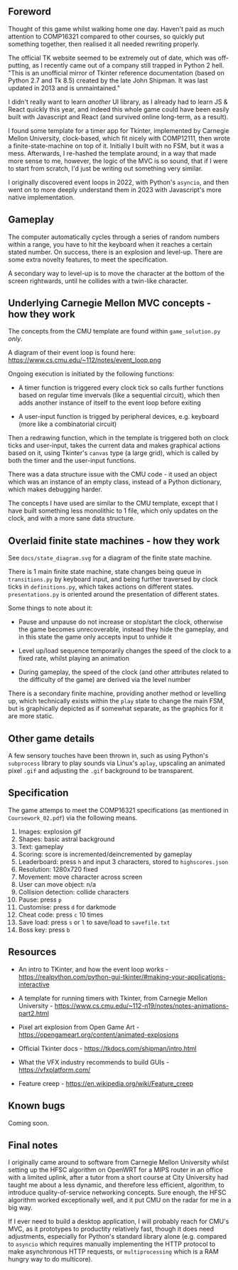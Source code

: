 
##  Foreword

Thought of this game whilst walking home one day. Haven't paid as much
attention to COMP16321 compared to other courses, so quickly put
something together, then realised it all needed rewriting properly.

The official TK website seemed to be extremely out of date, which was
off-putting, as I recently came out of a company still trapped in
Python 2 hell. "This is an unofficial mirror of Tkinter reference
documentation (based on Python 2.7 and Tk 8.5) created by the late
John Shipman.  It was last updated in 2013 and is unmaintained."

I didn't really want to learn *another* UI library, as I already had
to learn JS & React quickly this year, and indeed this whole game
could have been easily built with Javascript and React (and survived
online long-term, as a result).

I found some template for a timer app for Tkinter, implemented by
Carnegie Mellon University, clock-based, which fit nicely with
COMP12111, then wrote a finite-state-machine on top of it. Initially I
built with no FSM, but it was a mess. Afterwards, I re-hashed the
template around, in a way that made more sense to me, however, the
logic of the MVC is so sound, that if I were to start from scratch,
I'd just be writing out something very similar.

I originally discovered event loops in 2022, with Python's `asyncio`,
and then went on to more deeply understand them in 2023 with
Javascript's more native implementation.


##  Gameplay

The computer automatically cycles through a series of random numbers
within a range, you have to hit the keyboard when it reaches a certain
stated number. On success, there is an explosion and level-up. There
are some extra novelty features, to meet the specification.

A secondary way to level-up is to move the character at the bottom of
the screen rightwards, until he collides with a twin-like character.


##  Underlying Carnegie Mellon MVC concepts - how they work

The concepts from the CMU template are found within `game_solution.py`
*only*.

A diagram of their event loop is found here:
https://www.cs.cmu.edu/~112/notes/event_loop.png

Ongoing execution is initiated by the following functions:

- A timer function is triggered every clock tick so calls further
  functions based on regular time invervals (like a sequential
  circuit), which then adds another instance of itself to the event
  loop before exiting

- A user-input function is trigged by peripheral devices,
  e.g. keyboard (more like a combinatorial circuit)

Then a redrawing function, which in the template is triggered both on
clock ticks and user-input, takes the current data and makes graphical
actions based on it, using Tkinter's `canvas` type (a large grid),
which is called by both the timer and the user-input functions.

There was a data structure issue with the CMU code - it used an object
which was an instance of an empty class, instead of a Python
dictionary, which makes debugging harder.

The concepts I have used are similar to the CMU template, except that
I have built something less monolithic to 1 file, which only updates
on the clock, and with a more sane data structure.

##  Overlaid finite state machines - how they work

See `docs/state_diagram.svg` for a diagram of the finite state machine.

There is 1 main finite state machine, state changes being queue in
`transitions.py` by keyboard input, and being further traversed by
clock ticks in `definitions.py`, which takes actions on different
states. `presentations.py` is oriented around the presentation of
different states.

Some things to note about it:

- Pause and unpause do not increase or stop/start the clock, otherwise
  the game becomes unrecoverable, instead they hide the gameplay, and
  in this state the game only accepts input to unhide it

- Level up/load sequence temporarily changes the speed of the clock to
  a fixed rate, whilst playing an animation

- During gameplay, the speed of the clock (and other attributes
  related to the difficulty of the game) are derived via the level
  number

There is a secondary finite machine, providing another method or
levelling up, which technically exists within the `play` state to
change the main FSM, but is graphically depicted as if somewhat
separate, as the graphics for it are more static.


##  Other game details

A few sensory touches have been thrown in, such as using Python's
`subprocess` library to play sounds via Linux's `aplay`, upscaling
an animated pixel `.gif` and adjusting the `.gif` background to be
transparent.


##  Specification

The game attemps to meet the COMP16321 specifications (as mentioned in
`Coursework_02.pdf`) via the following means.

1. Images: explosion gif
2. Shapes: basic astral background
3. Text: gameplay
4. Scoring: score is incremented/deincremented by gameplay
5. Leaderboard: press `h` and input 3 characters, stored to `highscores.json`
6. Resolution: 1280x720 fixed
7. Movement: move character across screen
8. User can move object: n/a
9. Collision detection: collide characters
10. Pause: press `p`
11. Customise: press `d` for darkmode
12. Cheat code: press `c` 10 times
13. Save load: press `s` or `l` to save/load to `savefile.txt`
14. Boss key: press `b`


##  Resources

 - An intro to TKinter, and how the event loop works - https://realpython.com/python-gui-tkinter/#making-your-applications-interactive

- A template for running timers with Tkinter, from Carnegie Mellon University - https://www.cs.cmu.edu/~112-n19/notes/notes-animations-part2.html

- Pixel art explosion from Open Game Art - https://opengameart.org/content/animated-explosions

- Official Tkinter docs - https://tkdocs.com/shipman/intro.html

- What the VFX industry recommends to build GUIs -  https://vfxplatform.com/

- Feature creep - https://en.wikipedia.org/wiki/Feature_creep


##  Known bugs

Coming soon.


##  Final notes

I originally came around to software from Carnegie Mellon University
whilst setting up the HFSC algorithm on OpenWRT for a MIPS router in
an office with a limited uplink, after a tutor from a short course at
City University had taught me about a less dynamic, and therefore less
efficient, algorithm, to introduce quality-of-service networking
concepts. Sure enough, the HFSC algorithm worked exceptionally well,
and it put CMU on the radar for me in a big way.

If I ever need to build a desktop application, I will probably reach
for CMU's MVC, as it prototypes to productity relatively fast, though
it does need adjustments, especially for Python's standard library
alone (e.g. compared to `asyncio` which requires manually implementing
the HTTP protocol to make asynchronous HTTP requests, or
`multiprocessing` which is a RAM hungry way to do multicore).